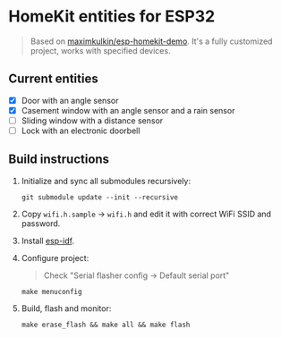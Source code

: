 # HomeKit entities for ESP32

> Based on [maximkulkin/esp-homekit-demo](https://github.com/maximkulkin/esp-homekit-demo).
> It's a fully customized project, works with specified devices.

## Current entities

- [x] Door with an angle sensor
- [x] Casement window with an angle sensor and a rain sensor
- [ ] Sliding window with a distance sensor
- [ ] Lock with an electronic doorbell

## Build instructions

1. Initialize and sync all submodules recursively:

    ```shell
    git submodule update --init --recursive
    ```

2. Copy `wifi.h.sample` → `wifi.h` and edit it with correct WiFi SSID and password.

3. Install [esp-idf](https://github.com/espressif/esp-idf).

4. Configure project:
    
    > Check "Serial flasher config → Default serial port"

    ```shell
    make menuconfig
    ```

5. Build, flash and monitor:

    ```shell
    make erase_flash && make all && make flash
    ```
